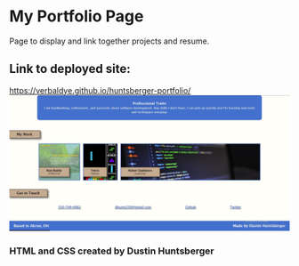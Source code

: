 # My Portfolio Page
Page to display and link together projects and resume.
## Link to deployed site:
https://verbaldye.github.io/huntsberger-portfolio/
![website screenshot](/assets/images/Capture.JPG)
### HTML and CSS created by Dustin Huntsberger